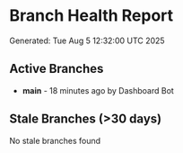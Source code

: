# Branch Health Report
Generated: Tue Aug  5 12:32:00 UTC 2025

## Active Branches
- **main** - 18 minutes ago by Dashboard Bot

## Stale Branches (>30 days)
No stale branches found
